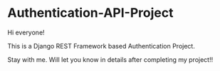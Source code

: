 # Authentication-API-Project

Hi everyone!

This is a Django REST Framework based Authentication Project.

Stay with me. Will let you know in details after completing my project!!

